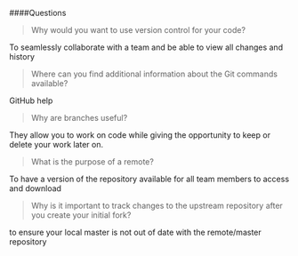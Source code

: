 ####Questions

>Why would you want to use version control for your code?

To seamlessly collaborate with a team and be able to view all changes and history

>Where can you find additional information about the Git commands available?

GitHub help

>Why are branches useful?

They allow you to work on code while giving the opportunity to keep or delete your work later on.

>What is the purpose of a remote?

To have a version of the repository available for all team members to access and download

>Why is it important to track changes to the upstream repository after you create your initial fork?

to ensure your local master is not out of date with the remote/master repository 
